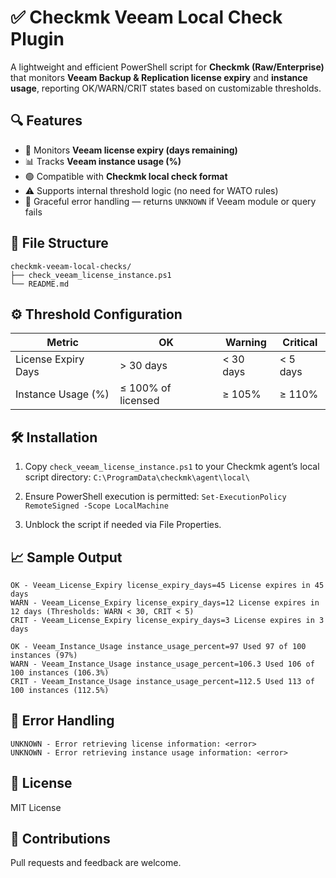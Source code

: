# ✅ Checkmk Veeam Local Check Plugin

A lightweight and efficient PowerShell script for **Checkmk (Raw/Enterprise)** that monitors **Veeam Backup & Replication license expiry** and **instance usage**, reporting OK/WARN/CRIT states based on customizable thresholds.

## 🔍 Features
- 🎯 Monitors **Veeam license expiry (days remaining)**
- 📊 Tracks **Veeam instance usage (%)**
- 🟢 Compatible with **Checkmk local check format**
- ⚠️ Supports internal threshold logic (no need for WATO rules)
- 🚨 Graceful error handling — returns `UNKNOWN` if Veeam module or query fails

## 📂 File Structure

```
checkmk-veeam-local-checks/
├── check_veeam_license_instance.ps1
└── README.md
```

## ⚙️ Threshold Configuration

| Metric              | OK                    | Warning            | Critical            |
|---------------------|------------------------|---------------------|----------------------|
| License Expiry Days | > 30 days              | < 30 days           | < 5 days             |
| Instance Usage (%)  | ≤ 100% of licensed     | ≥ 105%              | ≥ 110%               |

## 🛠 Installation

1. Copy `check_veeam_license_instance.ps1` to your Checkmk agent’s local script directory:
   `C:\ProgramData\checkmk\agent\local\`

2. Ensure PowerShell execution is permitted:
   `Set-ExecutionPolicy RemoteSigned -Scope LocalMachine`

3. Unblock the script if needed via File Properties.

## 📈 Sample Output

```
OK - Veeam_License_Expiry license_expiry_days=45 License expires in 45 days
WARN - Veeam_License_Expiry license_expiry_days=12 License expires in 12 days (Thresholds: WARN < 30, CRIT < 5)
CRIT - Veeam_License_Expiry license_expiry_days=3 License expires in 3 days

OK - Veeam_Instance_Usage instance_usage_percent=97 Used 97 of 100 instances (97%)
WARN - Veeam_Instance_Usage instance_usage_percent=106.3 Used 106 of 100 instances (106.3%)
CRIT - Veeam_Instance_Usage instance_usage_percent=112.5 Used 113 of 100 instances (112.5%)
```

## 🚨 Error Handling
```
UNKNOWN - Error retrieving license information: <error>
UNKNOWN - Error retrieving instance usage information: <error>
```

## 📜 License
MIT License

## 🙌 Contributions
Pull requests and feedback are welcome.